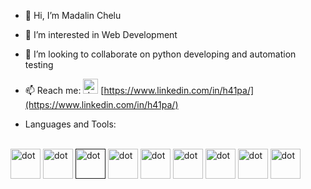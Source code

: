 - 👋 Hi, I’m Madalin Chelu
- 👀 I’m interested in Web Development 
- 💞️ I’m looking to collaborate on python developing and automation testing
- 📫 Reach me: <img src="https://www.svgrepo.com/show/475661/linkedin-color.svg" alt="dot" width="24" height="24"> [https://www.linkedin.com/in/h41pa/](https://www.linkedin.com/in/h41pa/)

- Languages and Tools:
<br>
<a href="https://git-scm.com/"> <img src="https://www.svgrepo.com/show/452210/git.svg" alt="dot" width="48" height="48"></a> 
<a href="https://html.com/"> <img src="https://www.svgrepo.com/show/353884/html-5.svg" alt="dot" width="48" height="48"></a>
<a href=""> <img src="https://www.svgrepo.com/show/353623/css-3.svg" alt="dot" width="48" height="48"></a>
<a href="https://www.python.org/"> <img src="https://www.svgrepo.com/show/452091/python.svg" alt="dot" width="48" height="48"></a>
<a href="https://www.djangoproject.com/"> <img src="https://www.svgrepo.com/show/353656/django.svg" alt="dot" width="48" height="48"></a>
<a href="https://www.jetbrains.com/pycharm/"> <img src="https://www.svgrepo.com/show/354237/pycharm.svg" alt="dot" width="48" height="48"></a>
<a href="https://www.mysql.com/"> <img src="https://www.svgrepo.com/show/331761/sql-database-sql-azure.svg" alt="dot" width="48" height="48"></a>
<a href="https://www.selenium.dev/documentation/webdriver/"> <img src="https://www.svgrepo.com/show/354321/selenium.svg" alt="dot" width="48" height="48"></a>
<a href="https://www.postman.com/"> <img src="https://www.svgrepo.com/show/354202/postman-icon.svg" alt="dot" width="48" height="48"></a>

